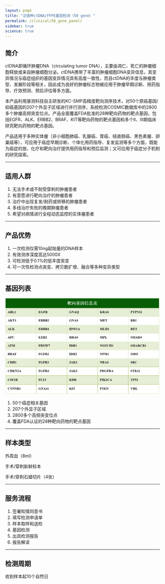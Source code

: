 ```yaml
---
layout: page
title: "泛癌种ctDNA/FFPE基因检测（50 gene）"
permalink: /clinical/50_gene_panel/
sidebar: true
science: true
---
```


## 简介

ctDNA即循环肿瘤DNA（circulating tumor DNA），主要由凋亡、死亡的肿瘤细胞释放或来自肿瘤细胞分泌。ctDNA携带了丰富的肿瘤细胞DNA变异信息，其变异情况与癌症组织的基因变异情况具有高度一致性，而且ctDNA的丰度与肿瘤类型、发展阶段等相关，因此成为良好的肿瘤标志物被应用于肿瘤早期诊断、用药指导、疗效预测、预后评估等多方面。

本产品利用康测科技自主研发的KC-SMP高精度靶向测序技术，对50个原癌基因/抑癌基因的207个外显子区域进行并行测序，系统检测COSMIC数据库中的2800多个肿瘤高频突变位点。产品全面覆盖FDA批准的28种靶向药物的靶点基因，包括EGFR、ALK、ERBB2、BRAF、KIT等靶向药物的靶点基因和多个II、III期临床研究靶向药物的靶点基因。

产品适用于多种实体瘤（非小细胞肺癌、乳腺癌、胃癌、结直肠癌、黑色素瘤、卵巢癌等），可应用于癌症早期诊断、个体化用药指导、复发监测等多个方面，既能为癌症的放、化疗和靶向治疗提供用药指导和预后监测；又可应用于癌症分子机制的研究探索。

---

## 适用人群

1. 无法手术或不耐受穿刺的肿瘤患者
2. 有意愿进行靶向治疗的肿瘤患者
3. 治疗中出现复发/耐药或转移的肿瘤患者
4. 多线治疗失败的晚期肿瘤患者
5. 希望对病情进行全程动态监控的实体瘤患者

---

## 产品优势

1. 一次检测仅需10ng起始量的DNA样本	
2. 有效测序深度高达5000X
3. 可检测低于0.1%的低丰度突变
3. 可一次性检测点突变、拷贝数扩增、融合等多种变异类型

---

## 基因列表

<img class="fig60" src="/image/50gene_panel/gene_table.png">

1. 50个癌症相关基因
2. 207个外显子区域
3. 2800多个高频突变位点
4. 覆盖FDA认证的28种靶向药物的靶点基因

---

## 样本类型

外周血（8ml）

手术/穿刺新鲜标本

手术/穿刺石蜡切片（4张）

---

## 服务流程

1. 签署知情同意书
2. 填写检测申请单
3. 样本取样和送检
4. 基因检测
5. 出具检测报告
6. 报告解读

---

## 检测周期

收到样本起10个自然日
